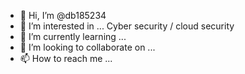 - 👋 Hi, I’m @db185234
- 👀 I’m interested in ... Cyber security / cloud security
- 🌱 I’m currently learning ...
- 💞️ I’m looking to collaborate on ...
- 📫 How to reach me ...

<!---
db185234/db185234 is a ✨ special ✨ repository because its `README.md` (this file) appears on your GitHub profile.
You can click the Preview link to take a look at your changes.
--->
